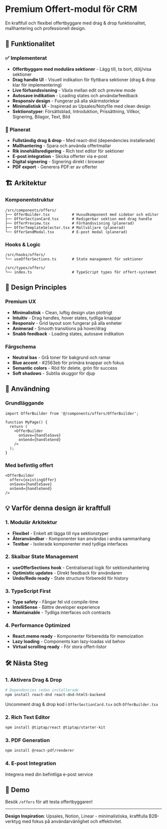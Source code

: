 # Premium Offert-modul för CRM

En kraftfull och flexibel offertbyggare med drag & drop funktionalitet, mallhantering och professionell design.

## 🎯 Funktionalitet

### ✅ Implementerat
- **Offertbyggare med modulära sektioner** - Lägg till, ta bort, dölj/visa sektioner
- **Drag handle UI** - Visuell indikation för flyttbara sektioner (drag & drop klar för implementering)
- **Live förhandsvisning** - Växla mellan edit och preview mode
- **Autosave indikation** - Loading states och användarfeedback
- **Responsiv design** - Fungerar på alla skärmstorlekar
- **Minimalistisk UI** - Inspirerad av Upsales/Notyfile med clean design
- **Sektionstyper**: Försättsblad, Introduktion, Prissättning, Villkor, Signering, Bilagor, Text, Bild

### 🔄 Planerat
- **Fullständig drag & drop** - Med react-dnd (dependencies installerade)
- **Mallhantering** - Spara och använda offertmallar
- **Rik innehållsredigering** - Rich text editor för sektioner
- **E-post integration** - Skicka offerter via e-post
- **Digital signering** - Signering direkt i browser
- **PDF export** - Generera PDF:er av offerter

## 🏗️ Arkitektur

### Komponentstruktur
```
/src/components/offers/
├── OfferBuilder.tsx          # Huvudkomponent med sidebar och editor
├── OfferSectionCard.tsx      # Redigerbar sektion med drag handle
├── OfferPreview.tsx          # Förhandsvisning (planerad)
├── OfferTemplateSelector.tsx # Mallväljare (planerad)
└── OfferSendModal.tsx        # E-post modal (planerad)
```

### Hooks & Logic
```
/src/hooks/offers/
└── useOfferSections.ts       # State management för sektioner

/src/types/offers/
└── index.ts                  # TypeScript types för offert-systemet
```

## 🎨 Design Principles

### Premium UX
- **Minimalistisk** - Clean, luftig design utan plottrigt
- **Intuitiv** - Drag handles, hover states, tydliga knappar
- **Responsiv** - Grid layout som fungerar på alla enheter
- **Animerad** - Smooth transitions på hover/drag
- **Snabb feedback** - Loading states, autosave indikation

### Färgschema
- **Neutral bas** - Grå toner för bakgrund och ramar
- **Blue accent** - #2563eb för primära knappar och fokus
- **Semantic colors** - Röd för delete, grön för success
- **Soft shadows** - Subtila skuggor för djup

## 🚀 Användning

### Grundläggande
```tsx
import OfferBuilder from '@/components/offers/OfferBuilder';

function MyPage() {
  return (
    <OfferBuilder 
      onSave={handleSave}
      onSend={handleSend}
    />
  );
}
```

### Med befintlig offert
```tsx
<OfferBuilder 
  offer={existingOffer}
  onSave={handleSave}
  onSend={handleSend}
/>
```

## 💡 Varför denna design är kraftfull

### 1. Modulär Arkitektur
- **Flexibel** - Enkelt att lägga till nya sektionstyper
- **Återanvändbar** - Komponenter kan användas i andra sammanhang
- **Testbar** - Isolerade komponenter med tydliga interfaces

### 2. Skalbar State Management
- **useOfferSections hook** - Centraliserad logik för sektionshantering
- **Optimistic updates** - Direkt feedback för användaren
- **Undo/Redo ready** - State structure förberedd för history

### 3. TypeScript First
- **Type safety** - Fångar fel vid compile-time
- **IntelliSense** - Bättre developer experience
- **Maintainable** - Tydliga interfaces och contracts

### 4. Performance Optimized
- **React.memo ready** - Komponenter förberedda för memoization
- **Lazy loading** - Components kan lazy-loadas vid behov
- **Virtual scrolling ready** - För stora offert-listor

## 🛠️ Nästa Steg

### 1. Aktivera Drag & Drop
```bash
# Dependencies redan installerade
npm install react-dnd react-dnd-html5-backend
```

Uncomment drag & drop kod i `OfferSectionCard.tsx` och `OfferBuilder.tsx`

### 2. Rich Text Editor
```bash
npm install @tiptap/react @tiptap/starter-kit
```

### 3. PDF Generation
```bash
npm install @react-pdf/renderer
```

### 4. E-post Integration
Integrera med din befintliga e-post service

## 📱 Demo
Besök `/offers` för att testa offertbyggaren!

---

**Design Inspiration**: Upsales, Notion, Linear - minimalistiska, kraftfulla B2B-verktyg med fokus på användarvänlighet och effektivitet.
